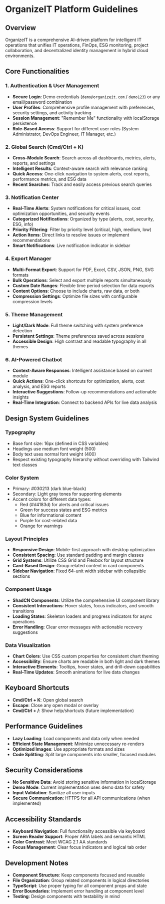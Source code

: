 # OrganizeIT Platform Guidelines

## Overview
OrganizeIT is a comprehensive AI-driven platform for intelligent IT operations that unifies IT operations, FinOps, ESG monitoring, project collaboration, and decentralized identity management in hybrid cloud environments.

## Core Functionalities

### 1. Authentication & User Management
- **Secure Login**: Demo credentials (`demo@organizeit.com` / `demo123`) or any email/password combination
- **User Profiles**: Comprehensive profile management with preferences, security settings, and activity tracking
- **Session Management**: "Remember Me" functionality with localStorage persistence
- **Role-Based Access**: Support for different user roles (System Administrator, DevOps Engineer, IT Manager, etc.)

### 2. Global Search (Cmd/Ctrl + K)
- **Cross-Module Search**: Search across all dashboards, metrics, alerts, reports, and settings
- **Intelligent Results**: Context-aware search with relevance ranking
- **Quick Access**: One-click navigation to system alerts, cost reports, performance metrics, and ESG data
- **Recent Searches**: Track and easily access previous search queries

### 3. Notification Center
- **Real-Time Alerts**: System notifications for critical issues, cost optimization opportunities, and security events
- **Categorized Notifications**: Organized by type (alerts, cost, security, ESG, info)
- **Priority Filtering**: Filter by priority level (critical, high, medium, low)
- **Action Items**: Direct links to resolve issues or implement recommendations
- **Smart Notifications**: Live notification indicator in sidebar

### 4. Export Manager
- **Multi-Format Export**: Support for PDF, Excel, CSV, JSON, PNG, SVG formats
- **Bulk Operations**: Select and export multiple reports simultaneously
- **Custom Date Ranges**: Flexible time period selection for data exports
- **Content Options**: Choose to include charts, raw data, or both
- **Compression Settings**: Optimize file sizes with configurable compression levels

### 5. Theme Management
- **Light/Dark Mode**: Full theme switching with system preference detection
- **Persistent Settings**: Theme preferences saved across sessions
- **Accessible Design**: High contrast and readable typography in all themes

### 6. AI-Powered Chatbot
- **Context-Aware Responses**: Intelligent assistance based on current module
- **Quick Actions**: One-click shortcuts for optimization, alerts, cost analysis, and ESG reports
- **Interactive Suggestions**: Follow-up recommendations and actionable insights
- **Real-Time Integration**: Connect to backend APIs for live data analysis

## Design System Guidelines

### Typography
- Base font size: 16px (defined in CSS variables)
- Headings use medium font weight (500)
- Body text uses normal font weight (400)
- Respect existing typography hierarchy without overriding with Tailwind text classes

### Color System
- Primary: #030213 (dark blue-black)
- Secondary: Light gray tones for supporting elements
- Accent colors for different data types:
  - Red (#d4183d) for alerts and critical issues
  - Green for success states and ESG metrics
  - Blue for informational content
  - Purple for cost-related data
  - Orange for warnings

### Layout Principles
- **Responsive Design**: Mobile-first approach with desktop optimization
- **Consistent Spacing**: Use standard padding and margin classes
- **Grid Systems**: Utilize CSS Grid and Flexbox for layout structure
- **Card-Based Design**: Group related content in card components
- **Sidebar Navigation**: Fixed 64-unit width sidebar with collapsible sections

### Component Usage
- **ShadCN Components**: Utilize the comprehensive UI component library
- **Consistent Interactions**: Hover states, focus indicators, and smooth transitions
- **Loading States**: Skeleton loaders and progress indicators for async operations
- **Error Handling**: Clear error messages with actionable recovery suggestions

### Data Visualization
- **Chart Colors**: Use CSS custom properties for consistent chart theming
- **Accessibility**: Ensure charts are readable in both light and dark themes
- **Interactive Elements**: Tooltips, hover states, and drill-down capabilities
- **Real-Time Updates**: Smooth animations for live data changes

## Keyboard Shortcuts
- **Cmd/Ctrl + K**: Open global search
- **Escape**: Close any open modal or overlay
- **Cmd/Ctrl + /**: Show help/shortcuts (future implementation)

## Performance Guidelines
- **Lazy Loading**: Load components and data only when needed
- **Efficient State Management**: Minimize unnecessary re-renders
- **Optimized Images**: Use appropriate formats and sizes
- **Code Splitting**: Split large components into smaller, focused modules

## Security Considerations
- **No Sensitive Data**: Avoid storing sensitive information in localStorage
- **Demo Mode**: Current implementation uses demo data for safety
- **Input Validation**: Sanitize all user inputs
- **Secure Communication**: HTTPS for all API communications (when implemented)

## Accessibility Standards
- **Keyboard Navigation**: Full functionality accessible via keyboard
- **Screen Reader Support**: Proper ARIA labels and semantic HTML
- **Color Contrast**: Meet WCAG 2.1 AA standards
- **Focus Management**: Clear focus indicators and logical tab order

## Development Notes
- **Component Structure**: Keep components focused and reusable
- **File Organization**: Group related components in logical directories
- **TypeScript**: Use proper typing for all component props and state
- **Error Boundaries**: Implement error handling at component level
- **Testing**: Design components with testability in mind